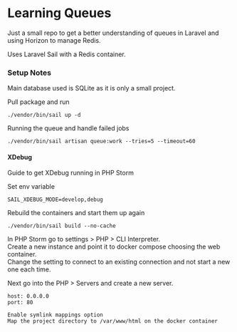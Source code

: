 # Learning Queues

Just a small repo to get a better understanding of queues in Laravel and using Horizon to manage Redis.

Uses Laravel Sail with a Redis container.

### Setup Notes

Main database used is SQLite as it is only a small project.

Pull package and run

```
./vendor/bin/sail up -d
```

Running the queue and handle failed jobs
```
./vendor/bin/sail artisan queue:work --tries=5 --timeout=60
```

#### XDebug

Guide to get XDebug running in PHP Storm

Set env variable
```
SAIL_XDEBUG_MODE=develop,debug
```

Rebuild the containers and start them up again
```
./vendor/bin/sail build --no-cache
```

In PHP Storm go to settings > PHP > CLI Interpreter.  
Create a new instance and point it to docker compose choosing the web container.  
Change the setting to connect to an existing connection and not start a new one each time.  

Next go into the PHP > Servers and create a new server.
```
host: 0.0.0.0
port: 80

Enable symlink mappings option
Map the project directory to /var/www/html on the docker container
```


